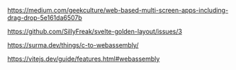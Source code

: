 https://medium.com/geekculture/web-based-multi-screen-apps-including-drag-drop-5e161da6507b

https://github.com/SillyFreak/svelte-golden-layout/issues/3


https://surma.dev/things/c-to-webassembly/

https://vitejs.dev/guide/features.html#webassembly

